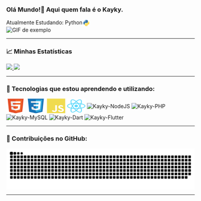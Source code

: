 ### Olá Mundo!👋 Aqui quem fala é o Kayky.

<div class="row">
  <div class="col">
    <span>Atualmente Estudando: Python<img align="center" alt="Kayky-Python" height="20" width="20" src="https://raw.githubusercontent.com/devicons/devicon/master/icons/python/python-original.svg"></span>
  </div>
  <div class="col text-right">
    <img src="https://media0.giphy.com/media/v1.Y2lkPTc5MGI3NjExcm81NDNoMTR0bzU2NGlpOWo0eWxjejRmdDZvMHN1YzNuOTR4ZTJjcyZlcD12MV9pbnRlcm5hbF9naWZfYnlfaWQmY3Q9Zw/yF0YkUfXAZxtDkAALp/giphy.webp" alt="GIF de exemplo" width="300">
  </div>
</div>

---

### 📈 Minhas Estatísticas
<div>
  <a href="https://github.com/Kayky-007">
    <img height="180em" src="https://github-readme-stats.vercel.app/api?username=Kayky-007&show_icons=true&theme=dark&include_all_commits=true&count_private=true" />
    <img height="180em" src="https://github-readme-stats.vercel.app/api/top-langs/?username=Kayky-007&layout=compact&langs_count=16&theme=dark" />
  </a>
</div>

---

### 🚀 Tecnologias que estou aprendendo e utilizando:
<div style="display: inline_block">
  <img align="center" alt="Kayky-HTML" height="40" width="50" src="https://raw.githubusercontent.com/devicons/devicon/master/icons/html5/html5-original.svg">
  <img align="center" alt="Kayky-CSS" height="40" width="50" src="https://raw.githubusercontent.com/devicons/devicon/master/icons/css3/css3-original.svg">
  <img align="center" alt="Kayky-JS" height="40" width="50" src="https://raw.githubusercontent.com/devicons/devicon/master/icons/javascript/javascript-plain.svg">
  <img align="center" alt="Kayky-React" height="40" width="50" src="https://raw.githubusercontent.com/devicons/devicon/master/icons/react/react-original.svg">
  <img align="center" alt="Kayky-NodeJS" height="40" width="50" src="https://cdn.jsdelivr.net/gh/devicons/devicon@latest/icons/nodejs/nodejs-plain-wordmark.svg" />
  <img align="center" alt="Kayky-PHP" height="40" width="50" src="https://cdn.jsdelivr.net/gh/devicons/devicon@latest/icons/php/php-original.svg" />
  <img align="center" alt="Kayky-MySQL" height="40" width="50" src="https://cdn.jsdelivr.net/gh/devicons/devicon@latest/icons/mysql/mysql-original-wordmark.svg" />
  <img align="center" alt="Kayky-Dart" height="40" width="50" src="https://cdn.jsdelivr.net/gh/devicons/devicon@latest/icons/dart/dart-original.svg" />
  <img align="center" alt="Kayky-Flutter" height="40" width="50" src="https://cdn.jsdelivr.net/gh/devicons/devicon@latest/icons/flutter/flutter-original.svg" />
</div>

---

### 🐍 Contribuições no GitHub:
<picture align="center">
  <source media="(prefers-color-scheme: dark)" srcset="https://raw.githubusercontent.com/Kayky-007/Kayky-007/output/github-contribution-grid-snake-dark.svg">
  <source media="(prefers-color-scheme: light)" srcset="https://raw.githubusercontent.com/Kayky-007/Kayky-007/output/github-contribution-grid-snake-dark.svg">
  <img align="center" alt="github contribution grid snake animation" src="https://raw.githubusercontent.com/Kayky-007/Kayky-007/output/github-contribution-grid-snake.svg">
</picture>

---
